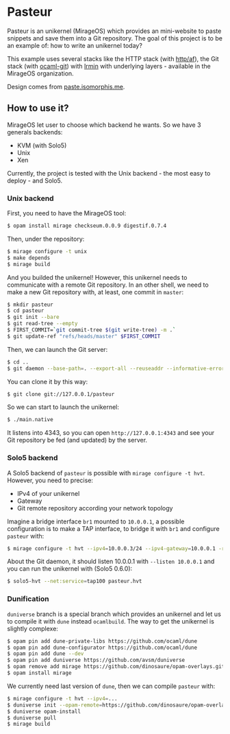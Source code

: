 # Pasteur

Pasteur is an unikernel (MirageOS) which provides an mini-website to paste
snippets and save them into a Git repository. The goal of this project is
to be an example of: how to write an unikernel today?

This example uses several stacks like the HTTP stack (with [http/af][http-af]),
the Git stack (with [ocaml-git][ocaml-git]) with [Irmin][irmin] with underlying
layers - available in the MirageOS organization.

Design comes from [paste.isomorphis.me][paste].

## How to use it?

MirageOS let user to choose which backend he wants. So we have 3 generals backends:
- KVM (with Solo5)
- Unix
- Xen

Currently, the project is tested with the Unix backend - the most easy to deploy - and Solo5.

### Unix backend

First, you need to have the MirageOS tool:

```sh
$ opam install mirage checkseum.0.0.9 digestif.0.7.4
```

Then, under the repository:

```sh
$ mirage configure -t unix
$ make depends
$ mirage build
```

And you builded the unikernel! However, this unikernel needs to communicate with a remote Git
repository. In an other shell, we need to make a new Git repository with, at least, one commit
in `master`:

```sh
$ mkdir pasteur
$ cd pasteur
$ git init --bare
$ git read-tree --empty
$ FIRST_COMMIT=`git commit-tree $(git write-tree) -m .`
$ git update-ref "refs/heads/master" $FIRST_COMMIT
```

Then, we can launch the Git server:

```sh
$ cd ..
$ git daemon --base-path=. --export-all --reuseaddr --informative-errors --verbose --enable=receive-pack
```

You can clone it by this way:

```sh
$ git clone git://127.0.0.1/pasteur
```

So we can start to launch the unikernel:

```sh
$ ./main.native
```

It listens into 4343, so you can open `http://127.0.0.1:4343` and see your Git
repository be fed (and updated) by the server.

### Solo5 backend

A Solo5 backend of `pasteur` is possible with `mirage configure -t hvt`. However, you need to precise:
- IPv4 of your unikernel
- Gateway
- Git remote repository according your network topology

Imagine a bridge interface `br1` mounted to `10.0.0.1`, a possible configuration is to make
a TAP interface, to bridge it with `br1` and configure `pasteur` with:

```sh
$ mirage configure -t hvt --ipv4=10.0.0.3/24 --ipv4-gateway=10.0.0.1 -r git://10.0.0.1/pasteur
```

About the Git daemon, it should listen 10.0.0.1 with `--listen 10.0.0.1` and you can run the
unikernel with (Solo5 0.6.0):

```sh
$ solo5-hvt --net:service=tap100 pasteur.hvt
```

### Dunification

`duniverse` branch is a special branch which provides an unikernel and let us to compile it with `dune`
instead `ocamlbuild`. The way to get the unikernel is slightly complexe:

```sh
$ opam pin add dune-private-libs https://github.com/ocaml/dune
$ opam pin add dune-configurator https://github.com/ocaml/dune
$ opam pin add dune --dev
$ opam pin add duniverse https://github.com/avsm/duniverse
$ opam remove add mirage https://github.com/dinosaure/opam-overlays.git#mirage-from-dinosaure
$ opam install mirage
```

We currently need last version of `dune`, then we can compile `pasteur` with:

```sh
$ mirage configure -t hvt --ipv4=...
$ duniverse init --opam-remote=https://github.com/dinosaure/opam-overlays.git#mirage-from-dinosaure
$ duniverse opam-install
$ duniverse pull
$ mirage build
```

[http-af]: https://github.com/inhabitedtype/httpaf
[ocaml-git]: https://github.com/mirage/ocaml-git
[irmin]: https://github.com/mirage/irmin
[paste]: https://paste.isomorphis.me
